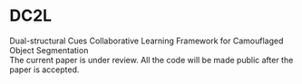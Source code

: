 # DC2L
Dual-structural Cues Collaborative Learning Framework for Camouflaged Object Segmentation <br>
The current paper is under review. All the code will be made public after the paper is accepted.
